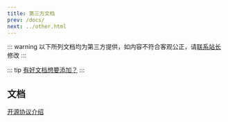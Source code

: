 ```yaml
---
title: 第三方文档
prev: /docs/
next: ../other.html
---
```


::: warning
以下所列文档均为第三方提供，如内容不符合客观公正，请[联系站长](/about/contact.html#反馈)修改
:::

::: tip
[有好文档想要添加？](/about/contact.html#文档)
:::

## 文档


[开源协议介绍](/docs/third/open_source_protocol.html)  